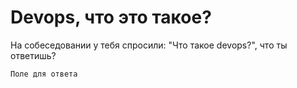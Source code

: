 # Devops, что это такое?

На собеседовании у тебя спросили: "Что такое devops?", что ты ответишь?

~~~
Поле для ответа
~~~